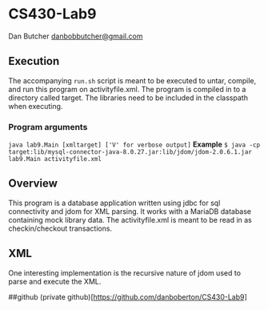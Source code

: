 # CS430-Lab9
Dan Butcher
danbobbutcher@gmail.com

## Execution
The accompanying `run.sh` script is meant to be executed to untar, compile, and run this program on activityfile.xml.
The program is compiled in to a directory called target.
The libraries need to be included in the classpath when executing.
### Program arguments
`java lab9.Main [xmltarget] ['V' for verbose output]`
__Example__
`$ java -cp target:lib/mysql-connector-java-8.0.27.jar:lib/jdom/jdom-2.0.6.1.jar lab9.Main activityfile.xml`

## Overview
This program is a database application written using jdbc for sql connectivity and jdom for XML parsing. It works with a MariaDB database containing mock library data. The activityfile.xml is meant to be read in as checkin/checkout transactions.

## XML
One interesting implementation is the recursive nature of jdom used to parse and execute the XML.

##github
(private github)[https://github.com/danboberton/CS430-Lab9]